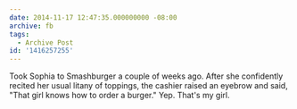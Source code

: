 ```yaml
---
date: 2014-11-17 12:47:35.000000000 -08:00
archive: fb
tags: 
  - Archive Post
id: '1416257255'
---
```


Took Sophia to Smashburger a couple of weeks ago. After she confidently recited her usual litany of toppings, the cashier raised an eyebrow and said, "That girl knows how to order a burger." Yep. That's my girl.

